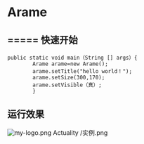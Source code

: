 # Arame
=====
快速开始
----
```
public static void main（String [] args）{
        Arame arame=new Arame();
        arame.setTitle("hello world！");
        arame.setSize(300,170);
        arame.setVisible（真）;
        } 
```
运行效果
-----
[my-logo.png]: https://github.com/krirtocc/Actuality/blob/master/%E5%AE%9E%E4%BE%8B.png?raw=true? "Actuality /实例.png"
![my-logo.png]
 Actuality /实例.png
